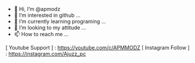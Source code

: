 - 👋 Hi, I’m @apmodz
- 👀 I’m interested in github ...
- 🌱 I’m currently learning programing ...
- 💞️ I’m looking to my attitude ...
- 📫 How to reach me ...

<!---
apmodz/apmodz is a ✨ special ✨ repository because its `README.md` (this file) appears on your GitHub profile.
You can click the Preview link to take a look at your changes.
--->

[ Youtube Support ] : https://youtube.com/c/APMMODZ
[ Instagram Follow ] : https://instagram.com/Ajuzz_pc
